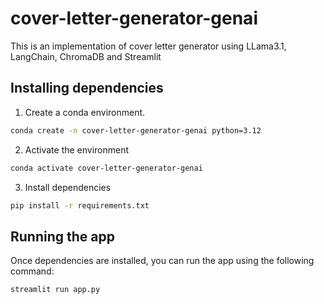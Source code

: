 # cover-letter-generator-genai

This is an implementation of cover letter generator using LLama3.1, LangChain, ChromaDB and Streamlit

## Installing dependencies

1. Create a conda environment.

```bash
conda create -n cover-letter-generator-genai python=3.12
```

2. Activate the environment

```bash
conda activate cover-letter-generator-genai
```

3. Install dependencies

```bash
pip install -r requirements.txt
```

## Running the app

Once dependencies are installed, you can run the app using the following command:

```bash
streamlit run app.py
```
